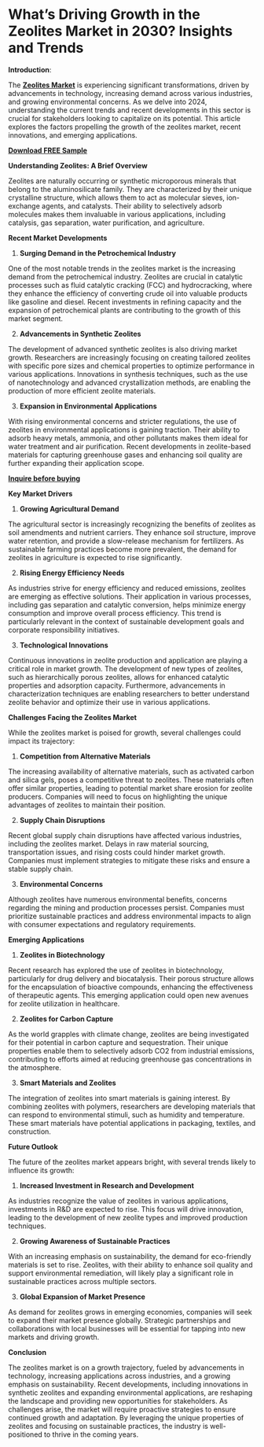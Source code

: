 # What’s Driving Growth in the Zeolites Market in 2030? Insights and Trends

**Introduction**:

The [**Zeolites Market**](https://www.nextmsc.com/report/zeolites-market) is experiencing significant transformations, driven by advancements in technology, increasing demand across various industries, and growing environmental concerns. As we delve into 2024, understanding the current trends and recent developments in this sector is crucial for stakeholders looking to capitalize on its potential. This article explores the factors propelling the growth of the zeolites market, recent innovations, and emerging applications.

**[Download FREE Sample](https://www.nextmsc.com/zeolites-market/request-sample)**

**Understanding Zeolites: A Brief Overview**

Zeolites are naturally occurring or synthetic microporous minerals that belong to the aluminosilicate family. They are characterized by their unique crystalline structure, which allows them to act as molecular sieves, ion-exchange agents, and catalysts. Their ability to selectively adsorb molecules makes them invaluable in various applications, including catalysis, gas separation, water purification, and agriculture.

**Recent Market Developments**

1.	**Surging Demand in the Petrochemical Industry**

One of the most notable trends in the zeolites market is the increasing demand from the petrochemical industry. Zeolites are crucial in catalytic processes such as fluid catalytic cracking (FCC) and hydrocracking, where they enhance the efficiency of converting crude oil into valuable products like gasoline and diesel. Recent investments in refining capacity and the expansion of petrochemical plants are contributing to the growth of this market segment.

2.	**Advancements in Synthetic Zeolites**

The development of advanced synthetic zeolites is also driving market growth. Researchers are increasingly focusing on creating tailored zeolites with specific pore sizes and chemical properties to optimize performance in various applications. Innovations in synthesis techniques, such as the use of nanotechnology and advanced crystallization methods, are enabling the production of more efficient zeolite materials.

3.	**Expansion in Environmental Applications**

With rising environmental concerns and stricter regulations, the use of zeolites in environmental applications is gaining traction. Their ability to adsorb heavy metals, ammonia, and other pollutants makes them ideal for water treatment and air purification. Recent developments in zeolite-based materials for capturing greenhouse gases and enhancing soil quality are further expanding their application scope.

**[Inquire before buying](https://www.nextmsc.com/zeolites-market/inquire-before-buying)** 

**Key Market Drivers**

1.	**Growing Agricultural Demand**

The agricultural sector is increasingly recognizing the benefits of zeolites as soil amendments and nutrient carriers. They enhance soil structure, improve water retention, and provide a slow-release mechanism for fertilizers. As sustainable farming practices become more prevalent, the demand for zeolites in agriculture is expected to rise significantly.

2.	**Rising Energy Efficiency Needs**

As industries strive for energy efficiency and reduced emissions, zeolites are emerging as effective solutions. Their application in various processes, including gas separation and catalytic conversion, helps minimize energy consumption and improve overall process efficiency. This trend is particularly relevant in the context of sustainable development goals and corporate responsibility initiatives.

3.	**Technological Innovations**

Continuous innovations in zeolite production and application are playing a critical role in market growth. The development of new types of zeolites, such as hierarchically porous zeolites, allows for enhanced catalytic properties and adsorption capacity. Furthermore, advancements in characterization techniques are enabling researchers to better understand zeolite behavior and optimize their use in various applications.

**Challenges Facing the Zeolites Market**

While the zeolites market is poised for growth, several challenges could impact its trajectory:

1.	**Competition from Alternative Materials**

The increasing availability of alternative materials, such as activated carbon and silica gels, poses a competitive threat to zeolites. These materials often offer similar properties, leading to potential market share erosion for zeolite producers. Companies will need to focus on highlighting the unique advantages of zeolites to maintain their position.

2.	**Supply Chain Disruptions**

Recent global supply chain disruptions have affected various industries, including the zeolites market. Delays in raw material sourcing, transportation issues, and rising costs could hinder market growth. Companies must implement strategies to mitigate these risks and ensure a stable supply chain.

3.	**Environmental Concerns**

Although zeolites have numerous environmental benefits, concerns regarding the mining and production processes persist. Companies must prioritize sustainable practices and address environmental impacts to align with consumer expectations and regulatory requirements.

**Emerging Applications**

1.	**Zeolites in Biotechnology**

Recent research has explored the use of zeolites in biotechnology, particularly for drug delivery and biocatalysis. Their porous structure allows for the encapsulation of bioactive compounds, enhancing the effectiveness of therapeutic agents. This emerging application could open new avenues for zeolite utilization in healthcare.

2.	**Zeolites for Carbon Capture**

As the world grapples with climate change, zeolites are being investigated for their potential in carbon capture and sequestration. Their unique properties enable them to selectively adsorb CO2 from industrial emissions, contributing to efforts aimed at reducing greenhouse gas concentrations in the atmosphere.

3.	**Smart Materials and Zeolites**

The integration of zeolites into smart materials is gaining interest. By combining zeolites with polymers, researchers are developing materials that can respond to environmental stimuli, such as humidity and temperature. These smart materials have potential applications in packaging, textiles, and construction.

**Future Outlook**

The future of the zeolites market appears bright, with several trends likely to influence its growth:

1.	**Increased Investment in Research and Development**

As industries recognize the value of zeolites in various applications, investments in R&D are expected to rise. This focus will drive innovation, leading to the development of new zeolite types and improved production techniques.

2.	**Growing Awareness of Sustainable Practices**

With an increasing emphasis on sustainability, the demand for eco-friendly materials is set to rise. Zeolites, with their ability to enhance soil quality and support environmental remediation, will likely play a significant role in sustainable practices across multiple sectors.

3.	**Global Expansion of Market Presence**

As demand for zeolites grows in emerging economies, companies will seek to expand their market presence globally. Strategic partnerships and collaborations with local businesses will be essential for tapping into new markets and driving growth.

**Conclusion**

The zeolites market is on a growth trajectory, fueled by advancements in technology, increasing applications across industries, and a growing emphasis on sustainability. Recent developments, including innovations in synthetic zeolites and expanding environmental applications, are reshaping the landscape and providing new opportunities for stakeholders. As challenges arise, the market will require proactive strategies to ensure continued growth and adaptation. By leveraging the unique properties of zeolites and focusing on sustainable practices, the industry is well-positioned to thrive in the coming years.

